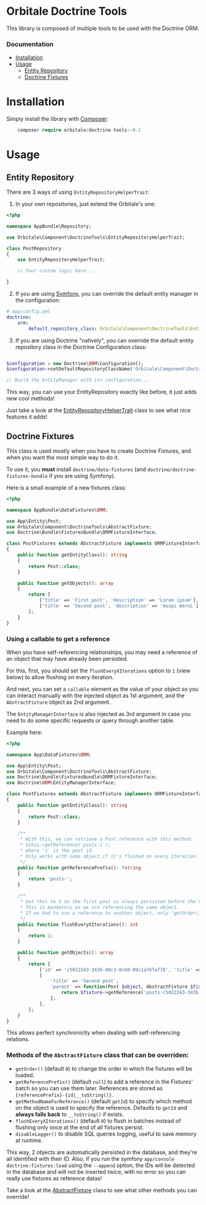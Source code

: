 Orbitale Doctrine Tools
=======================

This library is composed of multiple tools to be used with the Doctrine ORM.

### Documentation

* [Installation](#installation)
* [Usage](#usage)
  * [Entity Repository](#entity-repository)
  * [Doctrine Fixtures](#doctrine-fixtures)


# Installation

Simply install the library with [Composer](https://getcomposer.org):

```php
    composer require orbitale/doctrine-tools:~0.1
```

# Usage

## Entity Repository

There are 3 ways of using `EntityRepositoryHelperTrait`:

1. In your own repositories, just extend the Orbitale's one:

```php
<?php

namespace AppBundle\Repository;

use Orbitale\Component\DoctrineTools\EntityRepositoryHelperTrait;

class PostRepository
{
    use EntityRepositoryHelperTrait;

    // Your custom logic here ...

}

```

2. If you are using [Symfony](http://symfony.com/), you can override the default entity manager in the configuration:

```yml
# app/config.yml
doctrine:
    orm:
        default_repository_class: Orbitale\Component\DoctrineTools\EntityRepositoryHelperTrait

```

3. If you are using Doctrine "natively", you can override the default entity repository class in the Doctrine Configuration class:

```php

$configuration = new Doctrine\ORM\Configuration();
$configuration->setDefaultRepositoryClassName('Orbitale\Component\DoctrineTools\EntityRepositoryHelperTrait');

// Build the EntityManager with its configuration...

```

This way, you can use your EntityRepository exactly like before, it just adds new cool methods!

Just take a look at the [EntityRepositoryHelperTrait](EntityRepositoryHelperTrait.php) class to see what nice features it adds!

## Doctrine Fixtures

This class is used mostly when you have to create Doctrine Fixtures, and when you want the most simple way to do it.

To use it, you **must** install `doctrine/data-fixtures` (and `doctrine/doctrine-fixtures-bundle` if you are using Symfony).

Here is a small example of a new fixtures class:

```php
<?php

namespace AppBundle\DataFixtures\ORM;

use App\Entity\Post;
use Orbitale\Component\DoctrineTools\AbstractFixture;
use Doctrine\Bundle\FixturesBundle\ORMFixtureInterface;

class PostFixtures extends AbstractFixture implements ORMFixtureInterface
{
    public function getEntityClass(): string
    {
        return Post::class;
    }

    public function getObjects(): array
    {
        return [
            ['title' => 'First post', 'description' => 'Lorem ipsum'],
            ['title' => 'Second post', 'description' => 'muspi meroL'],
        ];
    }
}
```

### Using a callable to get a reference

When you have self-referencing relationships, you may need a reference of an object that may have already been persisted.

For this, first, you should set the `flushEveryXIterations` option to `1` (view below) to allow flushing on every iteration.

And next, you can set a `callable` element as the value of your object so you can interact manually with the injected object
 as 1st argument, and the `AbstractFixture` object as 2nd argument.

The `EntityManagerInterface` is also injected as 3rd argument in case you need to do some specific requests or query through another
 table.

Example here:

```php
<?php

namespace App\DataFixtures\ORM;

use App\Entity\Post;
use Orbitale\Component\DoctrineTools\AbstractFixture;
use Doctrine\Bundle\FixturesBundle\ORMFixtureInterface;
use Doctrine\ORM\EntityManagerInterface;

class PostFixtures extends AbstractFixture implements ORMFixtureInterface
{
    public function getEntityClass(): string
    {
        return Post::class;
    }

    /**
     * With this, we can retrieve a Post reference with this method:
     * $this->getReference('posts-1');
     * where '1' is the post id.
     * Only works with same object if it's flushed on every iteration.
     */
    public function getReferencePrefix(): ?string
    {
        return 'posts-';
    }

    /**
     * Set this to 1 so the first post is always persisted before the next one.
     * This is mandatory as we are referencing the same object. 
     * If we had to use a reference to another object, only "getOrder()" would have to be overriden. 
     */
    public function flushEveryXIterations(): int 
    {
        return 1;
    }

    public function getObjects(): array
    {
        return [
            ['id' => 'c5022243-343b-40c3-8c88-09c1a76faf78', 'title' => 'First post', 'parent' => null],
            [
                'title' => 'Second post',
                'parent' => function(Post $object, AbstractFixture $fixture, EntityManagerInterface $manager) {
                    return $fixture->getReference('posts-c5022243-343b-40c3-8c88-09c1a76faf78');
                },
            ],
        ];
    }
}
```

This allows perfect synchronicity when dealing with self-referencing relations.

### Methods of the `AbstractFixture` class that can be overriden:

* `getOrder()` (default `0`) to change the order in which the fixtures will be loaded.
* `getReferencePrefix()` (default `null`) to add a reference in the Fixtures' batch so you can use them later.
  References are stored as `{referencePrefix}-{id|__toString()}`.
* `getMethodNameForReference()` (default `getId`) to specify which method on the object is used to specify the 
  reference. Defaults to `getId` and **always falls back** to `__toString()` if exists.
* `flushEveryXIterations()` (default `0`) to flush in batches instead of flushing only once at the end of all fixtures persist.
* `disableLogger()` to disable SQL queries logging, useful to save memory at runtime.

This way, 2 objects are automatically persisted in the database, and they're all identified with their ID.
Also, if you run the symfony `app/console doctrine:fixtures:load` using the `--append` option, the IDs will be detected
in the database and will not be inserted twice, with no error so you can really use fixtures as reference datas!

Take a look at the [AbstractFixture](AbstractFixture.php) class to see what other methods you can override!

